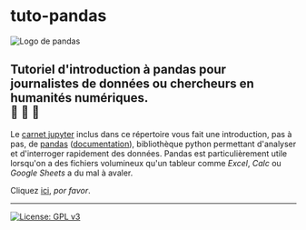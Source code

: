 # tuto-pandas

![Logo de pandas](https://pandas.pydata.org/docs/_static/pandas.svg)

Tutoriel d'introduction à pandas pour journalistes de données ou chercheurs en humanités numériques.<br>
:panda_face: :panda_face: :panda_face:
-----

Le [carnet jupyter](tutoriel.ipynb) inclus dans ce répertoire vous fait une introduction, pas à pas, de [pandas](http://pandas.pydata.org/) ([documentation](http://pandas.pydata.org/pandas-docs/stable/index.html)), bibliothèque python permettant d'analyser et d'interroger rapidement des données. Pandas est particulièrement utile lorsqu'on a des fichiers volumineux qu'un tableur comme *Excel*, *Calc* ou *Google Sheets* a du mal à avaler.

Cliquez [ici](Tutoriel_pandas_en_francais.ipynb), *por favor*.

<hr>

[![License: GPL v3](https://img.shields.io/badge/License-GPL%20v3-blue.svg)](http://www.gnu.org/licenses/gpl-3.0)
